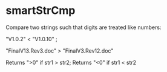 # smartStrCmp
Compare two strings such that digits are treated like numbers:

  "V1.0.2" < "V1.0.10" ; 
  
  "FinalV13.Rev3.doc" > "FinalV3.Rev12.doc"

Returns ">0" if str1 > str2; Returns "<0" if str1 < str2
